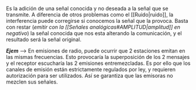 Es la adición de una señal conocida y no deseada a la señal que se transmite. A diferencia de otros problemas como el [[Ruido|ruido]], la interferencia puede corregirse si conocemos la señal que la provoca. Basta con restar (*emitir con la [[Señales analógicas#AMPLITUD|amplitud]] en negativo*) la señal conocida que nos esta alterando la comunicación, y el resultado será la señal original.

***Ejem*** --> En emisiones de radio, puede ocurrir que 2 estaciones emitan en las mismas frecuencias. Esto provocaría la superposición de los 2 mensajes y el receptor escucharía las 2 emisiones entremezcladas. Es por ello que los canales de emisión están estrictamente regulados por ley, y requieren autorización para ser utilizados. Así se garantiza que las emisoras no mezclen sus señales.